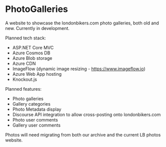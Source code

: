 # PhotoGalleries

A website to showcase the londonbikers.com photo galleries, both old and new. Currently in development.

Planned tech stack:

* ASP.NET Core MVC
* Azure Cosmos DB
* Azure Blob storage
* Azure CDN
* ImageFlow (dynamic image resizing - https://www.imageflow.io)
* Azure Web App hosting
* Knockout.js

Planned features:

* Photo galleries
* Gallery categories
* Photo Metadata display
* Discourse API integration to allow cross-posting onto londonbikers.com
* Photo user comments
* Gallery user comments

Photos will need migrating from both our archive and the current LB photos website.